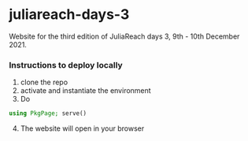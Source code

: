 # juliareach-days-3

Website for the third edition of JuliaReach days 3, 9th - 10th December 2021.

### Instructions to deploy locally

1. clone the repo
2. activate and instantiate the environment
3. Do
```julia
using PkgPage; serve()
```

4. The website will open in your browser